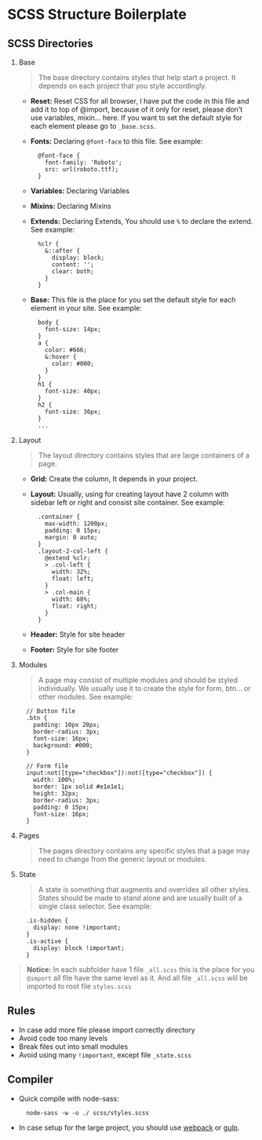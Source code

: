 # SCSS Structure Boilerplate

SCSS Directories
------
1. Base

    > The base directory contains styles that help start a project. It depends on each project that you style accordingly.

    * **Reset:** Reset CSS for all browser, I have put the code in this file and add it to top of @import, because of it only for reset, please don't use variables, mixin... here. If you want to set the default style for each element please go to `_base.scss`.
    * **Fonts:** Declaring `@font-face` to this file. See example:

      ```
        @font-face {
          font-family: 'Roboto';
          src: url(roboto.ttf);
        }
      ```

    * **Variables:** Declaring Variables
    * **Mixins:** Declaring Mixins
    * **Extends:** Declaring Extends, You should use `%` to declare the extend. See example:

      ```
        %clr {
          &::after {
            display: block;
            content: '';
            clear: both;
          }
        }
      ```

    * **Base:** This file is the place for you set the default style for each element in your site. See example:

      ```
        body {
          font-size: 14px;
        }
        a {
          color: #666;
          &:hover {
            color: #000;
          }
        }
        h1 {
          font-size: 40px;
        }
        h2 {
          font-size: 36px;
        }
        ...
      ```

2. Layout

    > The layout directory contains styles that are large containers of a page.

    * **Grid:** Create the column, It depends in your project.
    * **Layout:** Usually, using for creating layout have 2 column with sidebar left or right and consist site container. See example:

      ```
        .container {
          max-width: 1200px;
          padding: 0 15px;
          margin: 0 auto;
        }
        .layout-2-col-left {
          @extend %clr;
          > .col-left {
            width: 32%;
            float: left;
          }
          > .col-main {
            width: 68%;
            float: right;
          }
        }
      ```

    * **Header:** Style for site header
    * **Footer:** Style for site footer

3. Modules
  
    > A page may consist of multiple modules and should be styled individually. We usually use it to create the style for form, btn... or other modules. See example:

    ```
      // Button file
      .btn {
        padding: 10px 20px;
        border-radius: 3px;
        font-size: 16px;
        background: #000;
      }

      // Form file
      input:not([type="checkbox"]):not([type="checkbox"]) {
        width: 100%;
        border: 1px solid #e1e1e1;
        height: 32px;
        border-radius: 3px;
        padding: 0 15px;
        font-size: 16px;
      }
    ```

4. Pages
    
    > The pages directory contains any specific styles that a page may need to change from the generic layout or modules.

5. State

    > A state is something that augments and overrides all other styles. States should be made to stand alone and are usually built of a single class selector. See example:

    ```
      .is-hidden {
        display: none !important;
      }
      .is-active {
        display: block !important;
      }
    ```


> **Notice:** In each subfolder have 1 file `_all.scss` this is the place for you `@import` all file have the same level as it. And all file `_all.scss` will be imported to root file `styles.scss`


Rules
------
  * In case add more file please import correctly directory
  * Avoid code too many levels
  * Break files out into small modules
  * Avoid using many `!important`, except file `_state.scss`

Compiler
------
  * Quick compile with node-sass: 
      ```
        node-sass -w -o ./ scss/styles.scss
      ```
    
  * In case setup for the large project, you should use [webpack](https://webpack.js.org/) or [gulp](https://gulpjs.com/).

